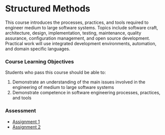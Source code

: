 # Structured Methods

This course introduces the processes, practices, and tools required to engineer medium to large software systems. Topics include software craft, architecture, design, implementation, testing, maintenance, quality assurance, configuration management, and open source development. Practical work will use integrated development environments, automation, and domain specific languages.

### Course Learning Objectives

Students who pass this course should be able to:
1. Demonstrate an understanding of the main issues involved in the engineering of medium to large software systems
2. Demonstrate competence in software engineering processes, practices, and tools

### Assessment

- [Assignment 1](Assignment%201)
- [Assignment 2](Assignment%202)

